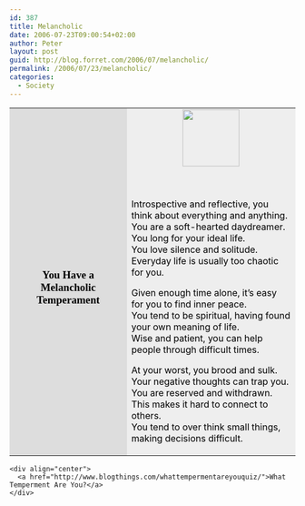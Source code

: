 ```yaml
---
id: 387
title: Melancholic
date: 2006-07-23T09:00:54+02:00
author: Peter
layout: post
guid: http://blog.forret.com/2006/07/melancholic/
permalink: /2006/07/23/melancholic/
categories:
  - Society
---
```

<table width=350 align=center border=0 cellspacing=0 cellpadding=2> 

<td bgcolor="#DDDDDD" align=center> <font face="Georgia, Times New Roman, Times, serif" style='color:black; font-size: 14pt;'><br /> <strong>You Have a Melancholic Temperament</strong><br /> </font></td> 
<td bgcolor="#EEEEEE">
  <center>
    <img loading="lazy" src="http://images.blogthings.com/whattempermentareyouquiz/melancholic.jpg" height="100" width="100" />
  </center>
  
  <br /> <font color="#000000"><br /> Introspective and reflective, you think about everything and anything.<br /> You are a soft-hearted daydreamer. You long for your ideal life.<br /> You love silence and solitude. Everyday life is usually too chaotic for you.</p> 
  
  <p>
    Given enough time alone, it&#8217;s easy for you to find inner peace.<br /> You tend to be spiritual, having found your own meaning of life.<br /> Wise and patient, you can help people through difficult times.
  </p>
  
  <p>
    At your worst, you brood and sulk. Your negative thoughts can trap you.<br /> You are reserved and withdrawn. This makes it hard to connect to others.<br /> You tend to over think small things, making decisions difficult.<br /> </font></td> </tr> </table> 
    
    <div align="center">
      <a href="http://www.blogthings.com/whattempermentareyouquiz/">What Temperment Are You?</a>
    </div>